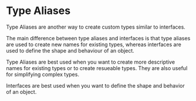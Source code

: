 # Type Aliases

Type Aliases are another way to create custom types similar to interfaces. 

The main difference between type aliases and interfaces is that type aliases are used to create new names for existing types, whereas interfaces are used to define the shape and behaviour of an object. 

Type Aliases are best used when you want to create more descriptive names for existing types or to create resueable types. They are also useful for simplifying complex types. 

Interfaces are best used when you want to define the shape and behavior of an object.
